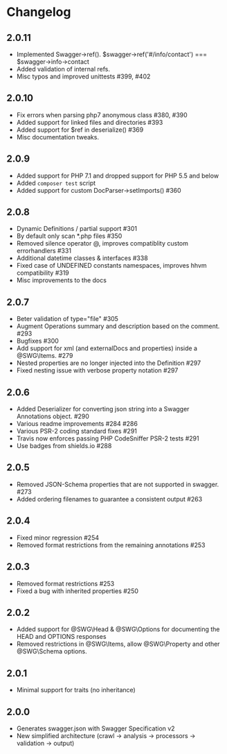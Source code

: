 # Changelog

## 2.0.11

 - Implemented Swagger->ref(). $swagger->ref('#/info/contact') === $swagger->info->contact
 - Added validation of internal refs.
 - Misc typos and improved unittests #399, #402

## 2.0.10

 - Fix errors when parsing php7 anonymous class #380, #390
 - Added support for linked files and directories #393
 - Added support for $ref in deserialize() #369
 - Misc documentation tweaks.

## 2.0.9

 - Added support for PHP 7.1 and dropped support for PHP 5.5 and below
 - Added `composer test` script
 - Added support for custom DocParser->setImports() #360

## 2.0.8

 - Dynamic Definitions / partial support #301
 - By default only scan *.php files #350
 - Removed silence operator @, improves compatiblity custom errorhandlers #331
 - Additional datetime classes & interfaces #338
 - Fixed case of UNDEFINED constants namespaces, improves hhvm compatibility #319
 - Misc improvements to the docs

## 2.0.7

 - Beter validation of type="file" #305
 - Augment Operations summary and description based on the comment. #293
 - Bugfixes #300
 - Add support for xml (and externalDocs and properties) inside a @SWG\Items. #279
 - Nested properties are no longer injected into the Definition #297
 - Fixed nesting issue with verbose property notation #297

## 2.0.6

 - Added Deserializer for converting json string into a Swagger Annotations object. #290
 - Various readme improvements #284 #286
 - Various PSR-2 coding standard fixes #291
 - Travis now enforces passing PHP CodeSniffer PSR-2 tests #291
 - Use badges from shields.io #288

## 2.0.5

 - Removed JSON-Schema properties that are not supported in swagger. #273
 - Added ordering filenames to guarantee a consistent output #263

## 2.0.4

 - Fixed minor regression #254
 - Removed format restrictions from the remaining annotations #253

## 2.0.3

 - Removed format restrictions #253
 - Fixed a bug with inherited properties #250

## 2.0.2

 - Added support for @SWG\Head & @SWG\Options for documenting the HEAD and OPTIONS responses
 - Removed restrictions in @SWG\Items, allow @SWG\Property and other @SWG\Schema options.

## 2.0.1

 - Minimal support for traits (no inheritance)

## 2.0.0

 - Generates swagger.json with Swagger Specification v2
 - New simplified architecture (crawl -> analysis -> processors -> validation -> output)
